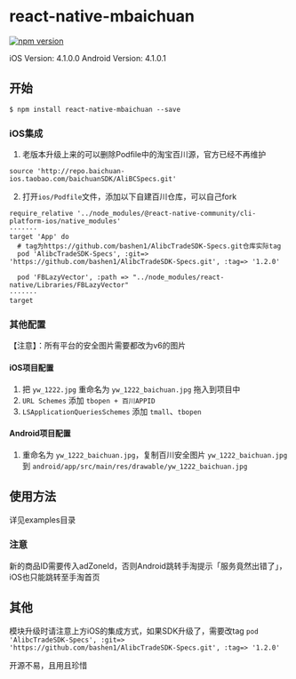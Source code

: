 
# react-native-mbaichuan

[![npm version](https://badge.fury.io/js/react-native-mbaichuan.svg)](https://badge.fury.io/js/react-native-mbaichuan)

iOS Version: 4.1.0.0
Android Version: 4.1.0.1

## 开始

`$ npm install react-native-mbaichuan --save`

### iOS集成

1. 老版本升级上来的可以删除Podfile中的淘宝百川源，官方已经不再维护

```Podfile
source 'http://repo.baichuan-ios.taobao.com/baichuanSDK/AliBCSpecs.git'
```

2. 打开`ios/Podfile`文件，添加以下自建百川仓库，可以自己fork

```Podfile
require_relative '../node_modules/@react-native-community/cli-platform-ios/native_modules'
·······
target 'App' do
  # tag为https://github.com/bashen1/AlibcTradeSDK-Specs.git仓库实际tag
  pod 'AlibcTradeSDK-Specs', :git=> 'https://github.com/bashen1/AlibcTradeSDK-Specs.git', :tag=> '1.2.0'

  pod 'FBLazyVector', :path => "../node_modules/react-native/Libraries/FBLazyVector"
·······
target
```

### 其他配置

【注意】：所有平台的安全图片需要都改为v6的图片

#### iOS项目配置

1. 把 `yw_1222.jpg` 重命名为 `yw_1222_baichuan.jpg` 拖入到项目中
2. `URL Schemes` 添加 `tbopen + 百川APPID`
3. `LSApplicationQueriesSchemes` 添加 `tmall`、`tbopen`

#### Android项目配置

1. 重命名为 `yw_1222_baichuan.jpg`，复制百川安全图片 `yw_1222_baichuan.jpg` 到 `android/app/src/main/res/drawable/yw_1222_baichuan.jpg`

## 使用方法

详见examples目录

### 注意

新的商品ID需要传入adZoneId，否则Android跳转手淘提示「服务竟然出错了」，iOS也只能跳转至手淘首页

## 其他

模块升级时请注意上方iOS的集成方式，如果SDK升级了，需要改tag
`pod 'AlibcTradeSDK-Specs', :git=> 'https://github.com/bashen1/AlibcTradeSDK-Specs.git', :tag=> '1.2.0'`

开源不易，且用且珍惜
